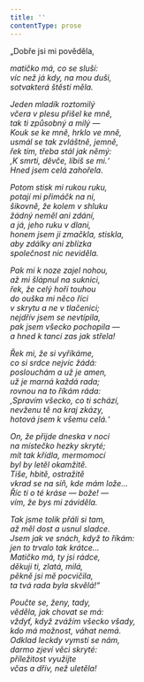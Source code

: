 ```yaml
---
title: ''
contentType: prose
---
```


<section>

„Dobře jsi mi pověděla,

_matičko má, co se sluší:  
víc než já kdy, na mou duši,  
sotvakterá štěstí měla._

</section>

<section>

_Jeden mladík roztomilý  
včera v plesu přišel ke mně,  
tak ti způsobný a milý —  
Kouk se ke mně, hrklo ve mně,  
usmál se tak zvláštně, jemně,  
řek tím, třeba stál jak němý:  
‚K smrti, děvče, líbíš se mi.‘  
Hned jsem celá zahořela._

</section>

<section>

_Potom stisk mi rukou ruku,  
potají mi přimáčk na ni,  
šikovně, že kolem v shluku  
žádný neměl ani zdání,  
a já, jeho ruku v dlani,  
honem jsem ji zmačkla, stiskla,  
aby zdálky ani zblízka  
společnost nic neviděla._

</section>

<section>

_Pak mi k noze zajel nohou,  
až mi šlápnul na suknici,  
řek, že celý hoří touhou  
do ouška mi něco říci  
v skrytu a ne v tlačenici;  
nejdřív jsem se nevtípila,  
pak jsem všecko pochopila —  
a hned k tanci zas jak střela!_

</section>

<section>

_Řek mi, že si vyříkáme,  
co si srdce nejvíc žádá:  
poslouchám a už je amen,  
už je marná každá rada;  
rovnou na to říkám ráda:  
‚Spravím všecko, co ti schází,  
nevženu tě na kraj zkázy,  
hotová jsem k všemu celá.‘_

</section>

<section>

_On, že přijde dneska v noci  
na místečko hezky skryté;  
mít tak křídla, mermomocí  
byl by letěl okamžitě.  
Tiše, hbitě, ostražitě  
vkrad se na síň, kde mám lože…  
Říc ti o té kráse — bože! —  
vím, že bys mi záviděla._

</section>

<section>

_Tak jsme tolik přáli si tam,  
až měl dost a usnul sladce.  
Jsem jak ve snách, když to říkám:  
jen to trvalo tak krátce…  
Matičko má, ty jsi rádce,  
děkuji ti, zlatá, milá,  
pěkně jsi mě pocvičila,  
ta tvá rada byla skvělá!“_

</section>

<section>

_Poučte se, ženy, tady,  
věděla, jak chovat se má:  
vždyť, když zvážím všecko všady,  
kdo má možnost, váhat nemá.  
Odklad leckdy vymstí se nám,  
darmo zjeví věci skryté:  
příležitost využijte  
včas a dřív, než uletěla!_

</section>
